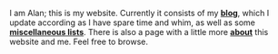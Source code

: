 I am Alan; this is my website.
Currently it consists of my <a href="/#blog"><b>blog</b></a>, which I update according as I
have spare time and whim, as well as some <a href="/#miscellaneous"><b>miscellaneous lists</b></a>. There is also
a page with a little more <a href="/introduction"><b>about</b></a> this website and me.
Feel free to browse.

